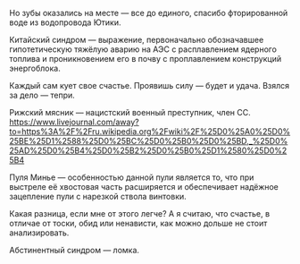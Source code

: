 Но зубы оказались на месте — все до единого, спасибо фторированной воде из водопровода Ютики.

Китайский синдром — выражение, первоначально обозначавшее гипотетическую тяжёлую аварию на АЭС с расплавлением ядерного топлива и проникновением его в почву с проплавлением конструкций энергоблока.

Каждый сам кует свое счастье. Проявишь силу — будет и удача. Взялся за дело — тепри.

Рижский мясник —  нацистский военный преступник, член СС. https://www.livejournal.com/away?to=https%3A%2F%2Fru.wikipedia.org%2Fwiki%2F%25D0%25A0%25D0%25BE%25D1%2588%25D0%25BC%25D0%25B0%25D0%25BD,_%25D0%25AD%25D0%25B4%25D0%25B2%25D0%25B0%25D1%2580%25D0%25B4

Пуля Минье — особенностью данной пули является то, что при выстреле её хвостовая часть расширяется и обеспечивает надёжное зацепление пули с нарезкой ствола винтовки.

Какая разница, если мне от этого легче? А я считаю, что счастье, в отличае от тоски, обид или ненависти, как можно дольше не стоит анализировать.

Абстинентный синдром — ломка.

